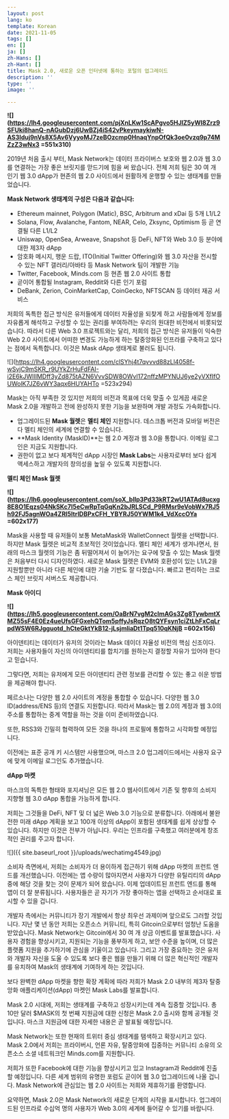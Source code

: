 ```yaml
---
layout: post
lang: ko
template: Korean
date: 2021-11-05
tags: []
en: []
ja: []
zh-Hans: []
zh-Hant: []
title: Mask 2.0, 새로운 오픈 인터넷에 통하는 포털의 업그레이드
description: ''
type: ''
image: ''

---
```

**![](https://lh4.googleusercontent.com/pjXnLKw1ScAPgvo5HJlZ5yWI8Zrz9SFUki8hanQ-nAGubDzj6UwBZj4iS42vPkeymaykiwN-AS3Iduj9nVs8X5Av6VyyoMJ7zeBOzcmp0HnaqYnpOfQk3oe0vzq9p74MZzZ3wNx3 =551x310)**

2019년 처음 출시 부터, Mask Network는 데이터 프라이버스 보호와 웹 2.0과 웹 3.0를 연결하는 가장 좋은 브릿지를 맏드기에 힘을 써 왔습니다. 전체 저희 팀은 30 여 개 인기 웹 3.0 dApp가 현존의 웹 2.0 사이드에서 원활하게 운행할 수 있는 생태계를 만들었습니다.

**Mask Network 생태계의 구성은 다음과 같습니다:**

* Ethereum mainnet, Polygon (Matic), BSC, Arbitrum and xDai 등 5개 L1/L2
* Solana, Flow, Avalanche, Fantom, NEAR, Celo, Zksync, Optimism 등 곧 연결될 다른 L1/L2
* Uniswap, OpenSea, Arweave, Snapshot 등 DeFi, NFT와 Web 3.0 등 분야에 대한 제3자 dApp
* 암호화 메시지, 행운 드랍, ITO(Initial Twitter Offering)와 웹 3.0 자산을 전시할 수 있는 NFT 갤러리/아바타 등 Mask Network 팀이 개발한 기능
* Twitter, Facebook, Minds.com 등 현존 웹 2.0 사이트 통합
* 곧이어 통합될 Instagram, Reddit와 다른 인기 포럼
* DeBank, Zerion, CoinMarketCap, CoinGecko, NFTSCAN 등 데이터 재공 서비스

저희의 독특한 접근 방식은 유저들에게 데이터 자율성을 되찾게 하고 사람들에게 정보를 자유롭게 해석하고 구성할 수 있는 권리를 부여하려는 우리의 원대한 비전에서 비롯되었습니다. 따라서 다른 Web 3.0 프로젝트와는 달리, 저희의 접근 방식은 유저들이 익숙한 Web 2.0 사이트에서 어떠한 변경도 가능하게 하는 탈중앙화된 인프라를 구축하고 있다는 점에서 독특합니다. 이것은 Mask dApp 생태계로 불러도 됩니다.

![](https://lh4.googleusercontent.com/clSYhj4t7qvvvd88zLl4058f-wSvjC9mSKR_r9UYkZrHuFdFAI-i2E6kJWlIIMDff3yZd875tAZN6VvvSDW8OWvl172nffzMPYNUJ6ye2yVXfIfOUWolK7JZ6vWY3aqx6HUYAHTo =523x294)

Mask는 아직 부족한 것 있지만 저희의 비전과 목표에 더욱 맞출 수 있게끔 새로운 Mask 2.0을 개발하고 전에 완성하지 못한 기능을 보완하며 개발 과정도 가속화합니다.

* 업그레이드된 **Mask 월렛**은 **멜티 체인** 지원합니다. 데스크톱 버전과 모바일 버전은 다 멜티 체인의 세계에 연결할 수 있습니다.
* **Mask Identity (MaskID)**는 웹 2.0 계정과 웹 3.0을 통합니다. 이메일 로그인은 지금도 지원합니다.
* 권한이 없고 보다 체계적인 dApp 시장인 **Mask Labs**는 사용자로부터 보다 쉽게 액세스하고 개발자의 창의성을 높일 수 있도록 지원합니다.

**멜티 체인 Mask 월렛**

**![](https://lh6.googleusercontent.com/soX_bllp3Pd33kRT2wU1ATAd8ucxg8E8O1Eqzs04NkSKc7I5eCwRpTqGqKn2bJRLSCd_P9RMsr9eVobWx7RJ5h92FJ5agnWOa4ZRI5ItrIDBPxCFH_YBYRJ50YWM1k4_VdXccOYa =602x177)**

Mask을 사용할 때 유저들이 보통 MetaMask와 WalletConnect 월렛을 선택합니다. 하지만 Mask 월렛은 비교적 초보적인 것이었습니다. 멜티 체인 세계가 생겨나면서, 원래의 마스크 월렛의 기능은 좀 뒤떨어져서 이 늘어가는 요구에 맞출 수 있는 Mask 월렛은 처음부터 다시 디자인하였다. 새로운 Mask 월렛은 EVM와 호환성이 있는 L1/L2을 지원할뿐만 아니라 다른 체인에 대한 기술 기반도 잘 다졌습니다. 빠르고 편리하는 크로스 체인 브릿지 서버스도 제공합니다.

**Mask 아이디**

**![](https://lh5.googleusercontent.com/OaBrN7vgM2cImAGs3Zg8TywbmtXMZ55sF4E0Ez4ueUfsGFGxehQTom5pffyJsRqzO8tQYFsyn1ciZtLhFxCqLrpdWSW6RJgguotd_hCteGktYkB12-jLsjmliaDt1Tpq510qKNjB =602x156)**

아이덴티티는 데이터가 유저의 것이라는 Mask 데이더 자율성 비전의 핵심 신조이다. 저희는 사용자들이 자신의 아이덴티티를 합치기를 원하는지 결정할 자유가 있어야 한다고 믿습니다.

그렇다면, 저희는 유저에게 모든 아이덴티티 관련 정보를 관리할 수 있는 좋고 쉬운 방법을 제공해야 합니다.

페르소나는 다양한 웹 2.0 사이트의 계정을 통합할 수 있습니다. 다양한 웹 3.0 ID(address/ENS 등)의 연결도 지원합니다. 따라서 Mask는 웹 2.0의 계정과 웹 3.0의 주소를 통합하는 중계 역할을 하는 것을 이미 준비하였습니다.

또한, RSS3와 긴밀히 협력하여 모든 것을 하나의 프로필에 통합하고 시각화할 예정입니다.

이전에는 표준 공개 키 시스템만 사용했으며, 마스크 2.0 업그레이드에서는 사용자 요구에 맞게 이메일 로그인도 추가했습니다.

**dApp 마켓**

마스크의 독특한 형태와 포지셔닝은 모든 웹 2.0 웹사이트에서 기존 및 향후의 소비지 지향형 웹 3.0 dApp 통합을 가능하게 합니다.

저희는 그것들을 DeFi, NFT 및 더 넓은 Web 3.0 기능으로 분류합니다. 아래에서 불완전한 미래 dApp 계획을 보고 100개 이상의 dApp이 포함된 생태계를 쉽게 상상할 수 있습니다. 하지만 이것은 전부가 아닙니다. 우리는 인프라를 구축했고 여러분에게 창조적인 권리를 주고자 합니다.

![]({{ site.baseurl_root }}/uploads/wechatimg4549.jpg)

소비자 측면에서, 저희는 소비자가 더 용이하게 접근하기 위해 dApp 마켓의 프런트 엔드를 개선했습니다. 이전에는 앱 수량이 많아지면서 사용자가 다양한 유틸리티의 dApp 중에 해당 것을 찾는 것이 문제가 되어 왔습니다. 이제 업데이트된 프런트 엔드를 통해 앱이 더 잘 분류됩니다. 사용자들은 곧 자기가 가장 좋아하는 앱을 선택하고 순서대로 표시할 수 있을 겁니다.

개발자 측에서는 커뮤니티가 장기 개발에서 항상 최우선 과제이며 앞으로도 그러할 것입니다. 지난 몇 년 동안 저희는 오픈소스 커뮤니티, 특히 Gitcoin으로부터 엄청난 도움을 받았습니다. Mask Network는 Gitcoin에서 30 여 개 상금 이벤트를 발표했습니다. 사용자 경험을 향상시키고, 지원되는 기능을 풍부하게 하고, 보안 수준을 높이며, 더 많은 플랫폼 지원을 추가하기에 관심을 기울이고 있습니다. 그리고 가장 중요하는 것은 유저와 개발자 자신을 도울 수 있도록 보다 좋은 웹을 만들기 위해 더 많은 혁신적인 개발자를 유치하여 Mask의 생태계에 기여하게 하는 것입니다.

보다 완벽한 dApp 마켓을 향한 확장 계획에 따라 저희가 Mask 2.0 내부의 제3자 탈중앙화 애플리케이션(dApp) 마켓인 Mask Labs를 발표합니다.

Mask 2.0 시대에, 저희는 생태계를 구축하고 성장시키는데 계속 집중할 것입니다. 총 10만 달러 $MASK의 첫 번째 지원금에 대한 신청은 Mask 2.0 출시와 함께 공개될 것입니다. 마스크 지원금에 대한 자세한 내용은 곧 발표될 예정입니다.

Mask Network는 또한 현재의 트위터 중심 생태계를 탬색하고 확장시키고 있다. Mask 2.0에서 저희는 프라이버시, 언론 자유, 탈중앙화에 집중하는 커뮤니티 소유의 오픈소스 소셜 네트워크인 Minds.com를 지원합니다.

저희가 또한 Facebook에 대한 기능을 향상시키고 있고 Instagram과 Reddit에 진출할 예정입니다. 다른 세계 범위의 유명한 포럼도 곧이어 웹 3.0 업그레이드에 나올 겁니다. Mask Network에 관심있는 웹 2.0 사이트는 저희와 제휴하기를 환영합니다.

요약하면, Mask 2.0은 Mask Network의 새로운 단계의 시작을 표시합니다. 업그레이드된 인프라로 수십억 명의 사용자가 Web 3.0의 세계에 들어갈 수 있기를 바랍니다.